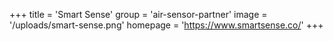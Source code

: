 +++
title = 'Smart Sense'
group = 'air-sensor-partner'
image = '/uploads/smart-sense.png'
homepage = 'https://www.smartsense.co/'
+++